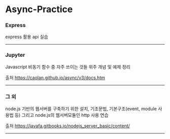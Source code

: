 # Async-Practice

### Express
express 활용 api 실습

---

### Jupyter
Javascript 비동기 함수 중 자주 쓰이는 것들 위주 개념 및 예제 정리

출처 https://caolan.github.io/async/v3/docs.htm

---

### 그 외
node.js 기반의 웹서버를 구축하기 위한 설치, 기초문법, 기본구조(event, module 사용법 등) 그리고 node.js의 웹서버모듈인 http 사용 연습

출처 https://javafa.gitbooks.io/nodejs_server_basic/content/

---
